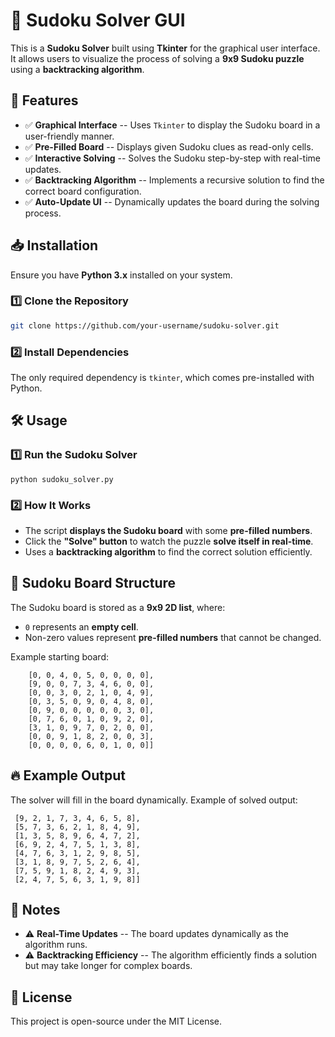 # 🧩 Sudoku Solver GUI

This is a **Sudoku Solver** built using **Tkinter** for the graphical user interface. It allows users to visualize the process of solving a **9x9 Sudoku puzzle** using a **backtracking algorithm**.

## 🚀 Features

- ✅ **Graphical Interface** -- Uses `Tkinter` to display the Sudoku board in a user-friendly manner.
- ✅ **Pre-Filled Board** -- Displays given Sudoku clues as read-only cells.
- ✅ **Interactive Solving** -- Solves the Sudoku step-by-step with real-time updates.
- ✅ **Backtracking Algorithm** -- Implements a recursive solution to find the correct board configuration.
- ✅ **Auto-Update UI** -- Dynamically updates the board during the solving process.

## 📥 Installation

Ensure you have **Python 3.x** installed on your system.

### 1️⃣ Clone the Repository

```sh
git clone https://github.com/your-username/sudoku-solver.git
```

### 2️⃣ Install Dependencies

The only required dependency is `tkinter`, which comes pre-installed with Python.

🛠️ Usage
---------

### 1️⃣ Run the Sudoku Solver

```
python sudoku_solver.py
```
### 2️⃣ How It Works

-   The script **displays the Sudoku board** with some **pre-filled numbers**.
-   Click the **"Solve" button** to watch the puzzle **solve itself in real-time**.
-   Uses a **backtracking algorithm** to find the correct solution efficiently.

🔢 Sudoku Board Structure
-------------------------

The Sudoku board is stored as a **9x9 2D list**, where:

-   `0` represents an **empty cell**.
-   Non-zero values represent **pre-filled numbers** that cannot be changed.

Example starting board:

```board = [
    [0, 0, 4, 0, 5, 0, 0, 0, 0],
    [9, 0, 0, 7, 3, 4, 6, 0, 0],
    [0, 0, 3, 0, 2, 1, 0, 4, 9],
    [0, 3, 5, 0, 9, 0, 4, 8, 0],
    [0, 9, 0, 0, 0, 0, 0, 3, 0],
    [0, 7, 6, 0, 1, 0, 9, 2, 0],
    [3, 1, 0, 9, 7, 0, 2, 0, 0],
    [0, 0, 9, 1, 8, 2, 0, 0, 3],
    [0, 0, 0, 0, 6, 0, 1, 0, 0]]
```

🔥 Example Output
-----------------

The solver will fill in the board dynamically. Example of solved output:

```[[8, 6, 4, 2, 5, 9, 3, 1, 7],
 [9, 2, 1, 7, 3, 4, 6, 5, 8],
 [5, 7, 3, 6, 2, 1, 8, 4, 9],
 [1, 3, 5, 8, 9, 6, 4, 7, 2],
 [6, 9, 2, 4, 7, 5, 1, 3, 8],
 [4, 7, 6, 3, 1, 2, 9, 8, 5],
 [3, 1, 8, 9, 7, 5, 2, 6, 4],
 [7, 5, 9, 1, 8, 2, 4, 9, 3],
 [2, 4, 7, 5, 6, 3, 1, 9, 8]]
```

🛑 Notes
--------

-   ⚠️ **Real-Time Updates** -- The board updates dynamically as the algorithm runs.
-   ⚠️ **Backtracking Efficiency** -- The algorithm efficiently finds a solution but may take longer for complex boards.

📜 License
----------

This project is open-source under the MIT License.
